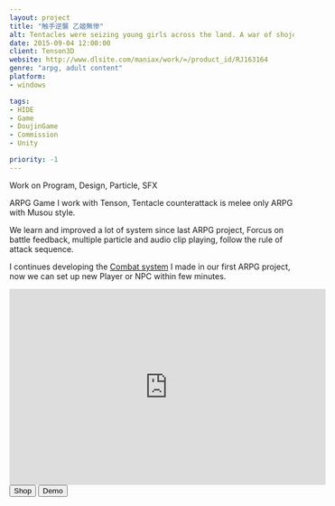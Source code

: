 ```yaml
---
layout: project
title: "触手逆襲 乙姬無惨"
alt: Tentacles were seizing young girls across the land. A war of shojo vs. shokushu had begun. 
date: 2015-09-04 12:00:00
client: Tenson3D
website: http://www.dlsite.com/maniax/work/=/product_id/RJ163164
genre: "arpg, adult content"
platform:
- windows

tags:
- HIDE
- Game
- DoujinGame
- Commission
- Unity

priority: -1
---
```

Work on Program, Design, Particle, SFX

ARPG Game I work with Tenson, Tentacle counterattack is melee only ARPG with Musou style.

We learn and improved a lot of system since last ARPG project, Forcus on battle feedback, multiple particle and audio clip playing, follow the rule of attack sequence.

I continues developing the [Combat system](/codes/combo-module/) I made in our first ARPG project, now we can set up new Player or NPC within few minutes.

<iframe width="560" height="347" src="http://chobit.cc/embed/4xkfh/8l2fltp9" frameborder="0" allowfullscreen></iframe>

<div class="button-group">
<a href="http://www.dlsite.com/maniax/work/=/product_id/RJ163164.html" target="_blank"><button type="button" class="btn btn-theme">Shop</button></a>
<a href="http://trial.dlsite.com/doujin/RJ164000/RJ163164_trial.zip" target="_blank"><button type="button" class="btn btn-theme">Demo</button></a>
</div>